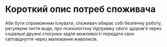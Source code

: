 # Короткий опис потреб споживача
Аби бути спроможним існувати, споживач обирає собі безпечну роботу, регулярне пиття води, про психологічну підтримку свого здоров'я через соціальні дружні стосунки задля можливості передати своє світовідчуття через малювання живописів.

